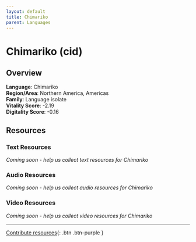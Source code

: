 ```yaml
---
layout: default
title: Chimariko
parent: Languages
---
```


# Chimariko (cid)

## Overview

**Language**: Chimariko  
**Region/Area**: Northern America, Americas  
**Family**: Language isolate  
**Vitality Score**: -2.19  
**Digitality Score**: -0.16  

## Resources

### Text Resources
*Coming soon - help us collect text resources for Chimariko*

### Audio Resources
*Coming soon - help us collect audio resources for Chimariko*

### Video Resources
*Coming soon - help us collect video resources for Chimariko*

---

[Contribute resources](https://fairtrain.github.io/){: .btn .btn-purple }
